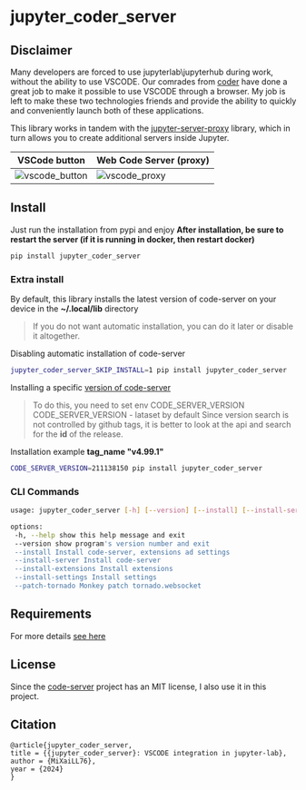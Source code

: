 # jupyter_coder_server

## Disclaimer

Many developers are forced to use jupyterlab\\jupyterhub during work, without the ability to use VSCODE.
Our comrades from [coder](https://github.com/coder) have done a great job to make it possible to use VSCODE through a browser.
My job is left to make these two technologies friends and provide the ability to quickly and conveniently launch both of these applications.

This library works in tandem with the [jupyter-server-proxy](https://github.com/jupyterhub/jupyter-server-proxy) library, which in turn allows you to create additional servers inside Jupyter.

| VSCode button                                                                                                               | Web Code Server (proxy)                                                                                                   |
| --------------------------------------------------------------------------------------------------------------------------- | ------------------------------------------------------------------------------------------------------------------------- |
| ![vscode_button](https://raw.githubusercontent.com/MiXaiLL76/jupyter_coder_server/refs/heads/main/assets/vscode_button.png) | ![vscode_proxy](https://raw.githubusercontent.com/MiXaiLL76/jupyter_coder_server/refs/heads/main/assets/vscode_proxy.png) |

## Install

Just run the installation from pypi and enjoy
**After installation, be sure to restart the server (if it is running in docker, then restart docker)**

```bash
pip install jupyter_coder_server
```

### Extra install

By default, this library installs the latest version of code-server on your device in the **~/.local/lib** directory

> If you do not want automatic installation, you can do it later or disable it altogether.

Disabling automatic installation of code-server

```bash
jupyter_coder_server_SKIP_INSTALL=1 pip install jupyter_coder_server
```

Installing a specific [version of code-server](https://api.github.com/repos/coder/code-server/releases)

> To do this, you need to set env CODE_SERVER_VERSION
> CODE_SERVER_VERSION - lataset by default
> Since version search is not controlled by github tags, it is better to look at the api and search for the **id** of the release.

Installation example **tag_name "v4.99.1"**

```bash
CODE_SERVER_VERSION=211138150 pip install jupyter_coder_server
```

### CLI Commands

```bash
usage: jupyter_coder_server [-h] [--version] [--install] [--install-server] [--install-extensions] [--install-settings] [--patch-tornado]

options:
 -h, --help show this help message and exit
 --version show program's version number and exit
 --install Install code-server, extensions ad settings
 --install-server Install code-server
 --install-extensions Install extensions
 --install-settings Install settings
 --patch-tornado Monkey patch tornado.websocket
```

## Requirements

For more details [see here](https://github.com/coder/code-server?tab=readme-ov-file#requirements)

## License

Since the [code-server](https://github.com/coder/code-server) project has an MIT license, I also use it in this project.

## Citation

```
@article{jupyter_coder_server,
title = {{jupyter_coder_server}: VSCODE integration in jupyter-lab},
author = {MiXaiLL76},
year = {2024}
}
```
